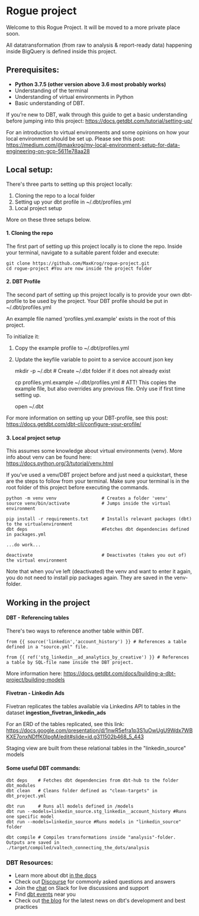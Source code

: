
# Rogue project
Welcome to this Rogue Project. It will be moved to a more private place soon.

All datatransformation (from raw to analysis & report-ready data) happening inside BigQuery is defined inside this project.


## Prerequisites:

- **Python 3.7.5 (other version above 3.6 most probably works)**
- Understanding of the terminal
- Understanding of virtual environments in Python
- Basic understanding of DBT.

If you're new to DBT, walk through this guide to get a basic understanding before jumping into this project:
https://docs.getdbt.com/tutorial/setting-up/

For an introduction to virtual environments and some opinions on how your local environment should be set up. Please see this post:
https://medium.com/@maxkrog/my-local-environment-setup-for-data-engineering-on-gcp-5611e78aa28

## Local setup:

There's three parts to setting up this project locally:
1. Cloning the repo to a local folder
2. Setting up your dbt profile in ~/.dbt/profiles.yml
3. Local project setup

More on these three setups below.

#### 1. Cloning the repo
The first part of setting up this project locally is to clone the repo.
Inside your terminal, navigate to a suitable parent folder and execute:

    git clone https://github.com/MaxKrog/rogue-project.git
    cd rogue-project #You are now inside the project folder

#### 2. DBT Profile
The second part of setting up this project locally is to provide your own dbt-profile to be used by the project. Your DBT profile should be put in ~/.dbt/profiles.yml

An example file named 'profiles.yml.example' exists in the root of this project.

To initialize it:
1. Copy the example profile to ~/.dbt/profiles.yml
2. Update the keyfile variable to point to a service account json key


    mkdir -p ~/.dbt # Create ~/.dbt folder if it does not already exist

    cp profiles.yml.example ~/.dbt/profiles.yml # ATT! This copies the example file, but also overrides any previous file. Only use if first time setting up.

    open ~/.dbt

For more information on setting up your DBT-profile, see this post:
https://docs.getdbt.com/dbt-cli/configure-your-profile/

#### 3. Local project setup
This assumes some knowledge about virtual environments (venv).
More info about venv can be found here: https://docs.python.org/3/tutorial/venv.html

If you've used a venv/DBT project before and just need a quickstart, these are the steps to follow from your terminal. Make sure your terminal is in the root folder of this project before executing the commands.

    python -m venv venv                 # Creates a folder 'venv'
    source venv/bin/activate            # Jumps inside the virtual environment

    pip install -r requirements.txt     # Installs relevant packages (dbt) to the virtualenvironment
    dbt deps 							#Fetches dbt dependencies defined in packages.yml

    ...do work...

    deactivate                          # Deactivates (takes you out of) the virtual environment

Note that when you've left (deactivated) the venv and want to enter it again, you do not need to install pip packages again. They are saved in the venv-folder.


## Working in the project

#### DBT - Referencing tables

There's two ways to reference another table within DBT.

    from {{ source('linkedin','account_history') }} # References a table defined in a "source.yml" file.

    from {{ ref('stg_linkedin__ad_analytics_by_creative') }} # References a table by SQL-file name inside the DBT project.

More information here:
https://docs.getdbt.com/docs/building-a-dbt-project/building-models


#### Fivetran - Linkedin Ads
Fivetran replicates the tables available via Linkedins API to tables in the dataset **ingestion_fivetran_linkedin_ads**

For an ERD of the tables replicated, see this link:
https://docs.google.com/presentation/d/1nwR5efra1p3S1uOwUgU9Wdx7WBKXE7onxNDffK0IpgM/edit#slide=id.g311502b468_5_443

Staging view are built from these relational tables in the "linkedin_source" models




#### Some useful DBT commands:
    dbt deps 	# Fetches dbt dependencies from dbt-hub to the folder dbt_modules
    dbt clean 	# Cleans folder defined as "clean-targets" in dbt_project.yml

    dbt run 	# Runs all models defined in /models
    dbt run --models=linkedin_source.stg_linkedin__account_history #Runs one specific model
    dbt run --models=linkedin_source #Runs models in "linkedin_source" folder

    dbt compile # Compiles transformations inside "analysis"-folder. Outputs are saved in ./target/compiled/valtech_connecting_the_dots/analysis




### DBT Resources:
- Learn more about dbt [in the docs](https://docs.getdbt.com/docs/introduction)
- Check out [Discourse](https://discourse.getdbt.com/) for commonly asked questions and answers
- Join the [chat](http://slack.getdbt.com/) on Slack for live discussions and support
- Find [dbt events](https://events.getdbt.com) near you
- Check out [the blog](https://blog.getdbt.com/) for the latest news on dbt's development and best practices
